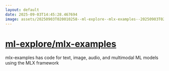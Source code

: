 ```yaml
---
layout: default
date: 2025-09-03T14:45:28.467694
image: assets/20250903T020010258--ml-explore--mlx-examples--20250903T020353565--cropped.png
---
```


# [ml-explore/mlx-examples](https://github.com/ml-explore/mlx-examples)

mlx-examples has code for text, image, audio, and multimodal ML models using the MLX framework
